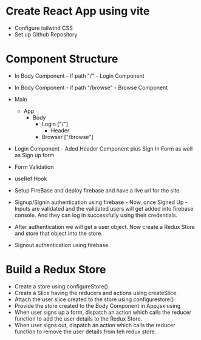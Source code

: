 # Create React App using vite
- Configure tailwind CSS
- Set up Github Repository

# Component Structure 
- In Body Component - if path "/" - Login Component
- In Body Component - if path "/browse" - Browse Component
- Main
  - App
     - Body
        - Login ["/"]
           - Header 
        - Browser ["/browse"]


- Login Component - Aded Header Component plus Sign In Form as well as Sign up form
- Form Validation
- useRef Hook
- Setup FireBase and deploy firebase and have a live url for the site.
- Signup/Signin authentication using firebase - Now, once Signed Up - Inputs are validated and the validated users will get added into firebase console. And they can log in successfully using their credentials.
- After authentication we will get a user object. Now create a Redux Store and store that object into the store.
- Signout authentication using firebase.

# Build a Redux Store
- Create a store using configureStore()
- Create a Slice having the reducers and actions using createSlice.
- Attach the user slice created to the store using configurestore()
- Provide the store created to the Body Component in App.jsx using <Provider />
- When user signs up a form, dispatch an action which calls the reducer function to add the user details to the Redux Store.
- When user signs out, dispatch an action which calls the reducer function to remove the user details from teh redux store.

